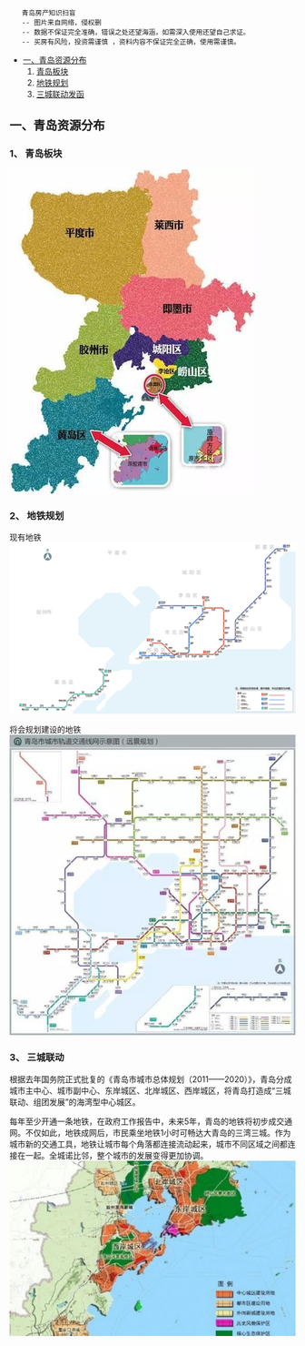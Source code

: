 	   青岛房产知识扫盲
	   -- 图片来自网络，侵权删
	   -- 数据不保证完全准确，错误之处还望海涵，如需深入使用还望自己求证。
	   -- 买房有风险，投资需谨慎 ，资料内容不保证完全正确，使用需谨慎。
* [一、青岛资源分布](#id-资源分布-)    
    1. [青岛板块](#id-板块-)  
    1. [地铁规划](#id-地铁规划-)
	1. [三城联动发函](#id-三城-)
## <a name="id-资源分布-"> 一、青岛资源分布</a>
### <a name="id-板块-"> 1、 青岛板块</a>
![img](picture/青岛板块.jpg)
### <a name="id-地铁规划-"> 2、 地铁规划</a>
现有地铁
![img](picture/现有地铁.png)

将会规划建设的地铁
![img](picture/地铁规划图.jpg)
### <a name="id-三城-">3、 三城联动</a>
根据去年国务院正式批复的《青岛市城市总体规划（2011——2020）》，青岛分成城市主中心、城市副中心、东岸城区、北岸城区、西岸城区，将青岛打造成“三城联动、组团发展”的海湾型中心城区。  

每年至少开通一条地铁，在政府工作报告中，未来5年，青岛的地铁将初步成交通网。不仅如此，地铁成网后，市民乘坐地铁1小时可畅达大青岛的三湾三城。作为城市新的交通工具，地铁让城市每个角落都连接流动起来，城市不同区域之间都连接在一起。全城诺比邻，整个城市的发展变得更加协调。
![img](picture/三城规划图.jpg)
